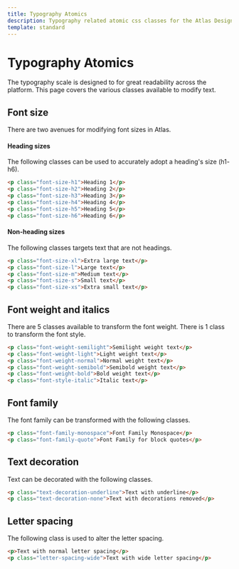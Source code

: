 ```yaml
---
title: Typography Atomics
description: Typography related atomic css classes for the Atlas Design System
template: standard
---
```


# Typography Atomics

The typography scale is designed to for great readability across the platform. This page covers the various classes available to modify text.

## Font size

There are two avenues for modifying font sizes in Atlas.

#### Heading sizes

The following classes can be used to accurately adopt a heading's size (h1- h6).

```html
<p class="font-size-h1">Heading 1</p>
<p class="font-size-h2">Heading 2</p>
<p class="font-size-h3">Heading 3</p>
<p class="font-size-h4">Heading 4</p>
<p class="font-size-h5">Heading 5</p>
<p class="font-size-h6">Heading 6</p>
```

#### Non-heading sizes

The following classes targets text that are not headings.

```html
<p class="font-size-xl">Extra large text</p>
<p class="font-size-l">Large text</p>
<p class="font-size-m">Medium text</p>
<p class="font-size-s">Small text</p>
<p class="font-size-xs">Extra small text</p>
```

## Font weight and italics

There are 5 classes available to transform the font weight. There is 1 class to transform the font style.

```html
<p class="font-weight-semilight">Semilight weight text</p>
<p class="font-weight-light">Light weight text</p>
<p class="font-weight-normal">Normal weight text</p>
<p class="font-weight-semibold">Semibold weight text</p>
<p class="font-weight-bold">Bold weight text</p>
<p class="font-style-italic">Italic text</p>
```

## Font family

The font family can be transformed with the following classes.

```html
<p class="font-family-monospace">Font Family Monospace</p>
<p class="font-family-quote">Font Family for block quotes</p>
```

## Text decoration

Text can be decorated with the following classes.

```html
<p class="text-decoration-underline">Text with underline</p>
<p class="text-decoration-none">Text with decorations removed</p>
```

## Letter spacing

The following class is used to alter the letter spacing.

```html
<p>Text with normal letter spacing</p>
<p class="letter-spacing-wide">Text with wide letter spacing</p>
```
